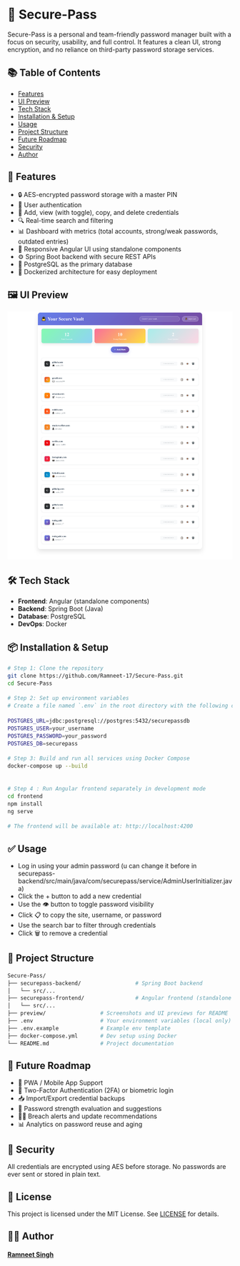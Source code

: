 # 🔐 Secure-Pass

Secure-Pass is a personal and team-friendly password manager built with a focus on security, usability, and full control. It features a clean UI, strong encryption, and no reliance on third-party password storage services.

## 📚 Table of Contents

- [Features](#-features)
- [UI Preview](#-ui-preview)
- [Tech Stack](#-tech-stack)
- [Installation & Setup](#-installation--setup)
- [Usage](#-usage)
- [Project Structure](#-project-structure)
- [Future Roadmap](#-future-roadmap)
- [Security](#-security)
- [Author](#-author)

## 🚀 Features

- 🔒 AES-encrypted password storage with a master PIN
- 👤 User authentication
- 🧾 Add, view (with toggle), copy, and delete credentials
- 🔍 Real-time search and filtering
- 📊 Dashboard with metrics (total accounts, strong/weak passwords, outdated entries)
- 🧪 Responsive Angular UI using standalone components
- ⚙️ Spring Boot backend with secure REST APIs
- 🐘 PostgreSQL as the primary database
- 🐳 Dockerized architecture for easy deployment

## 🖼️ UI Preview

![Vault Screenshot](preview/Securepass-vault.png)

## 🛠️ Tech Stack

- **Frontend**: Angular (standalone components)
- **Backend**: Spring Boot (Java)
- **Database**: PostgreSQL
- **DevOps**: Docker

## 📦 Installation & Setup

```bash
# Step 1: Clone the repository
git clone https://github.com/Ramneet-17/Secure-Pass.git
cd Secure-Pass

# Step 2: Set up environment variables
# Create a file named `.env` in the root directory with the following content:

POSTGRES_URL=jdbc:postgresql://postgres:5432/securepassdb
POSTGRES_USER=your_username
POSTGRES_PASSWORD=your_password
POSTGRES_DB=securepass

# Step 3: Build and run all services using Docker Compose
docker-compose up --build


# Step 4 : Run Angular frontend separately in development mode
cd frontend
npm install
ng serve

# The frontend will be available at: http://localhost:4200
```

## ✅ Usage
- Log in using your admin password (u can change it before in securepass-backend/src/main/java/com/securepass/service/AdminUserInitializer.java)
- Click the + button to add a new credential
- Use the 👁️ button to toggle password visibility
- Click 📋 to copy the site, username, or password
- Use the search bar to filter through credentials
- Click 🗑️ to remove a credential

## 📂 Project Structure

```bash
Secure-Pass/
├── securepass-backend/                 # Spring Boot backend
│   └── src/...
├── securepass-frontend/                # Angular frontend (standalone components)
│   └── src/...
├── preview/                 # Screenshots and UI previews for README
├── .env                     # Your environment variables (local only)
├── .env.example             # Example env template
├── docker-compose.yml       # Dev setup using Docker
└── README.md                # Project documentation
```


## 🧠 Future Roadmap
- 📱 PWA / Mobile App Support
- 🔐 Two-Factor Authentication (2FA) or biometric login
- 📥 Import/Export credential backups
- 🧠 Password strength evaluation and suggestions
- 🕵️‍♂️ Breach alerts and update recommendations
- 📊 Analytics on password reuse and aging

## 🔐 Security

All credentials are encrypted using AES before storage. No passwords are ever sent or stored in plain text.

## 📄 License

This project is licensed under the MIT License. See [LICENSE](LICENSE) for details.

## 🙋‍♂️ Author
#### [Ramneet Singh](https://github.com/Ramneet-17)

